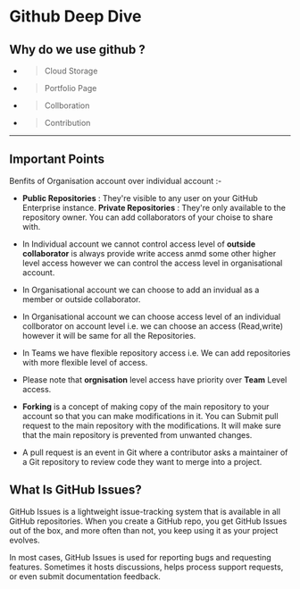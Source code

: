 
# Github Deep Dive

## Why do we use github ?

 * > Cloud Storage
 * > Portfolio Page
 * > Collboration
 * > Contribution

---

## Important Points

Benfits of Organisation account over individual account :-

- **Public Repositories** : They're visible to any user on your GitHub Enterprise instance. **Private Repositories** : They're only available to the repository owner. You can add collaborators of your choise to share with.

- In Individual account we cannot control access level of **outside collaborator** is always provide write access anmd some other higher level access however we can control the access level in organisational account.

- In Organisational account we can choose to add an invidual as a member or outside collaborator.

- In Organisational account we can choose access level of an individual
  collborator on account level i.e. we can choose an access (Read,write) however it will be same for all the Repositories.

- In Teams we have flexible repository access i.e. We can add repositories with more flexible level of access.

- Please note that **orgnisation** level access have priority over **Team** Level access.

- **Forking** is a concept of making copy of the main repository to your account so that you can make modifications in it. You can Submit pull request to the main repository with the modifications. It will make sure that the main repository is prevented from unwanted changes.

- A pull request is an event in Git where a contributor asks a maintainer of a Git repository to review code they want to merge into a project.

## What Is GitHub Issues?

GitHub Issues is a lightweight issue-tracking system that is available in all GitHub repositories. When you create a GitHub repo, you get GitHub Issues out of the box, and more often than not, you keep using it as your project evolves.

In most cases, GitHub Issues is used for reporting bugs and requesting features. Sometimes it hosts discussions, helps process support requests, or even submit documentation feedback.
